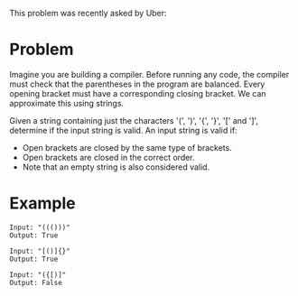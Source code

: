 This problem was recently asked by Uber:

# Problem

Imagine you are building a compiler. Before running any code, the compiler must check that the parentheses in the program are balanced. Every opening bracket must have a corresponding closing bracket. We can approximate this using strings.

Given a string containing just the characters '(', ')', '{', '}', '[' and ']', determine if the input string is valid.
An input string is valid if:

- Open brackets are closed by the same type of brackets.
- Open brackets are closed in the correct order.
- Note that an empty string is also considered valid.

# Example

```
Input: "((()))"
Output: True

Input: "[()]{}"
Output: True

Input: "({[)]"
Output: False
```

